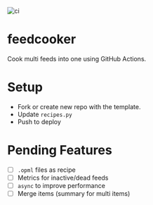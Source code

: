 ![ci](https://github.com/RoCry/feedcooker/actions/workflows/ci.yml/badge.svg)

# feedcooker
Cook multi feeds into one using GitHub Actions.

# Setup

- Fork or create new repo with the template.
- Update `recipes.py`
- Push to deploy

# Pending Features

- [ ] `.opml` files as recipe
- [ ] Metrics for inactive/dead feeds
- [ ] `async` to improve performance
- [ ] Merge items (summary for multi items)

